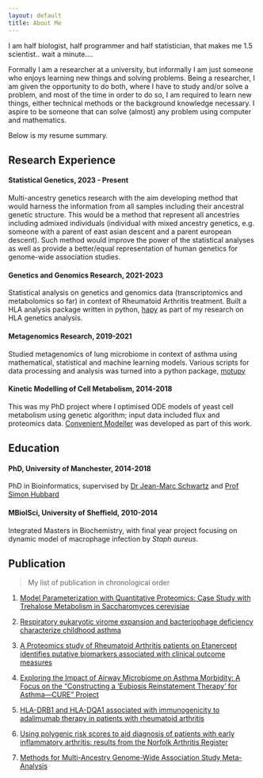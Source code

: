```yaml
---
layout: default
title: About Me
---
```


I am half biologist, half programmer and half statistician, that makes me 1.5 scientist.. wait a minute.... 

Formally I am a researcher at a university, but informally I am just someone who enjoys learning new things and solving problems. Being a researcher, I am given the opportunity to do both, where I have to study and/or solve a problem, and most of the time in order to do so, I am required to learn new things, either technical methods or the background knowledge necessary. I aspire to be someone that can solve (almost) any problem using computer and mathematics. 

Below is my resume summary.

## Research Experience
#### Statistical Genetics, 2023 - Present
Multi-ancestry genetics research with the aim developing method that would harness the information from all samples including their ancestral genetic structure. This would be a method that represent all ancestries including admixed individuals (individual with mixed ancestry genetics, e.g. someone with a parent of east asian descent and a parent european descent). Such method would improve the power of the statistical analyses as well as provide a better/equal representation of human genetics for genome-wide association studies.

#### Genetics and Genomics Research, 2021-2023
Statistical analysis on genetics and genomics data (transcriptomics and metabolomics so far) in context of Rheumatoid Arthritis treatment. Built a HLA analysis package written in python, [hapy](https://github.com/chuanfuyap/hla-analysis-py) as part of my research on HLA genetics analysis.
#### Metagenomics Research, 2019-2021
Studied metagenomics of lung microbiome in context of asthma using mathematical, statistical and machine learning models. Various scripts for data processing and analysis was turned into a python package, [motupy](https://github.com/chuanfuyap/motu-python-package)
#### Kinetic Modelling of Cell Metabolism,  2014-2018  
This was my PhD project where I optimised ODE models of yeast cell metabolism using genetic algorithm; input data included flux and proteomics data. [Convenient Modeller](https://github.com/chuanfuyap/Convenient-Modeller) was developed as part of this work.
## Education
#### PhD, University of Manchester,     2014-2018  
PhD in Bioinformatics, supervised by [Dr Jean-Marc Schwartz](https://www.research.manchester.ac.uk/portal/jean-marc.schwartz.html) and [Prof Simon Hubbard](https://www.research.manchester.ac.uk/portal/simon.hubbard.html)
#### MBiolSci, University of Sheffield,     2010-2014
Integrated Masters in Biochemistry, with final year project focusing on dynamic model of macrophage infection by _Staph aureus_. 
## Publication
> My list of publication in chronological order

1) [Model Parameterization with Quantitative Proteomics: Case Study with Trehalose Metabolism in Saccharomyces cerevisiae](https://doi.org/10.3390/pr9010139)

2) [Respiratory eukaryotic virome expansion and bacteriophage deficiency characterize childhood asthma](https://doi.org/10.1038/s41598-023-34730-7)

3) [A Proteomics study of Rheumatoid Arthritis patients on Etanercept identifies putative biomarkers associated with clinical outcome measures](https://doi.org/10.1093/rheumatology/kead321)

4) [Exploring the Impact of Airway Microbiome on Asthma Morbidity: A Focus on the “Constructing a ‘Eubiosis Reinstatement Therapy’ for Asthma—CURE” Project](https://doi.org/10.1007/s41030-024-00261-3)

5) [HLA-DRB1 and HLA-DQA1 associated with immunogenicity to adalimumab therapy in patients with rheumatoid arthritis](http://dx.doi.org/10.1136/ard-2023-223955)

6) [Using polygenic risk scores to aid diagnosis of patients with early inflammatory arthritis: results from the Norfolk Arthritis Register](https://doi.org/10.1002/art.42760)

7) [Methods for Multi-Ancestry Genome-Wide Association Study Meta-Analysis](http://doi.org/10.1111/ahg.12572)